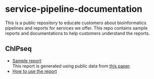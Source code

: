 # service-pipeline-documentation
This is a public repository to educate customers about bioinformatics pipelines and reports for services we offer. This repo contains sample reports and documentations to help customers understand the reports.

## ChIPseq
* [Sample report](https://zymo-research.github.io/service-pipeline-documentation/reports/ChIPseq_sample_report.html)<br>
This report is generated using public data from [this paper](https://www.nature.com/articles/nature10730).
* [How to use the report](docs/how_to_use_ChIPseq_report.md)
